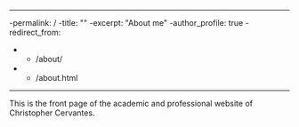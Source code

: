 ----
-permalink: /
-title: ""
-excerpt: "About me"
-author_profile: true
-redirect_from: 
-  - /about/
-  - /about.html
----

This is the front page of the academic and professional website of Christopher Cervantes.
